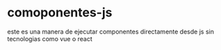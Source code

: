 # comoponentes-js
este es una manera de ejecutar componentes directamente desde js sin tecnologias como vue o react
